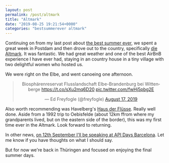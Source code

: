 ```yaml
---
layout: post
permalink: /post/altmark
title: "Altmark"
date: "2019-08-25 19:21:54+0000"
categories: "bestsummerever altmark"
---
```


Continuing on from my last post about [the best summer ever](/post/lazy-days-summer-2019), we spent a great week in Postdam and then drove out to the country, 
specifically [die Altmark](https://de.wikipedia.org/wiki/Altmark). It was fantastic. We had great weather and one of the best AirBnB experience I have 
ever had, staying in an country house in a tiny village with two delightful 
women who hosted us.

We were right on the Elbe, and went canoeing one afternoon.

<center>
<blockquote class="twitter-tweet"><p lang="de" dir="ltr">Biosphärenreservat Flusslandschaft Elbe-Brandenburg bei Wittenberge <a href="https://t.co/sXu2mq6D20">https://t.co/sXu2mq6D20</a> <a href="https://t.co/fwHj5pbg2E">pic.twitter.com/fwHj5pbg2E</a></p>&mdash; Ed Freyfogle (@freyfogle) <a href="https://twitter.com/freyfogle/status/1162742533568565252?ref_src=twsrc%5Etfw">August 17, 2019</a></blockquote> <script async src="https://platform.twitter.com/widgets.js" charset="utf-8"></script> 
</center>

Also worth recommending was Havelberg's [Haus der Flüsse](https://www.haus-der-fluesse.de). Really well done. Aside from a 1992 trip to Oebisfelde (about 12km ffrom where my grandparents lived, but on the eastern side of the border), this was my first time ever in the Altmark. Look forward to returning.

In other news, [on 12th September I'll be speaking at API Days Barcelona](https://blog.opencagedata.com/post/speaking-at-apidaysbcn). Let me know if you have thoughts on what I should say. 


But for now we're back in Thüringen and focused on enjoying the final 
summer days.












